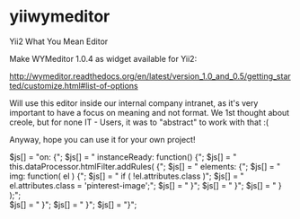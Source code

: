 yiiwymeditor
============

Yii2 What You Mean Editor

Make WYMeditor 1.0.4 as widget available for Yii2:

http://wymeditor.readthedocs.org/en/latest/version_1.0_and_0.5/getting_started/customize.html#list-of-options

Will use this editor inside our internal company intranet, as it's very important to have a focus on meaning and not format.
We 1st thought about creole, but for none IT - Users, it was to "abstract" to work with that :(

Anyway, hope you can use it for your own project!

$js[] = "on: {";
$js[] = "  instanceReady: function() {";
$js[] = "          this.dataProcessor.htmlFilter.addRules( {";
$js[] = "              elements: {";
$js[] = "                  img: function( el ) {";
$js[] = "                      if ( !el.attributes.class )";
$js[] = "                          el.attributes.class = 'pinterest-image';";
$js[] = "                  }";
$js[] = "              }";
$js[] = "          } );";          
$js[] = "      }";
$js[] = "  }";
$js[] = "}";